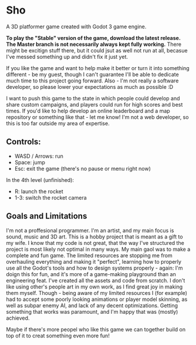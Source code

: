 # Sho

A 3D platformer game created with Godot 3 game engine.

**To play the "Stable" version of the game, download the latest release. The Master branch is not necessarily always kept fully working.**
There might be excitign stuff there, but it could jsut as well not run at all, becasue I've messed something up and didn't fix it just yet.

If you like the game and want to help make it better or turn it into something different - be my guest, though I can't guarantee I'll be able to dedicate much time to this project going forward. Also - I'm not really a software developer, so please lower your expectations as much as possible :D

I want to push this game to the state in which people could develop and share custom campaigns, and players could run for high scores and best times.
If you'd like to help develop an online leaderboard and a map repository or something like that - let me know! I'm not a web developer, so this is too far outside my area of expertise.

## Controls:

- WASD / Arrows: run
- Space: jump
- Esc: exit the game (there's no pause or menu right now)

In the 4th level (unfinished):

- R: launch the rocket
- 1-3: switch the rocket camera

## Goals and Limitations

I'm not a proffesional programmer. I'm an artist, and my main focus is sound, music and 3D art. This is a hobby project that is meant as a gift to my wife.
I know that my code is not great, that the way I've structured the project is most likely not optimal in many ways. My main gaol was to make a complete and fun game. The limited resources are stopping me from overhauling everything and making it "perfect", learning how to properly use all the Godot's tools and how to design systems properly - again: I'm doign this for fun, and it's more of a game-making playground than an engineering feat. I've created all the assets and code from scratch. I don't like using other's people art in my own work, as I find great joy in making them myself. Though - being aware of my limited resources I (for example) had to accept some poorly looking animations or player model skinning, as well as subpar enemy AI, and lack of any decent optimizations. Getting something that works was paramount, and I'm happy that was (mostly) achieved.

Maybe if there's more peopel who like this game we can together build on top of it to creat something even more fun!
